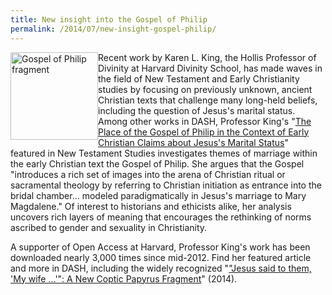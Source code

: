 ```yaml
---
title: New insight into the Gospel of Philip
permalink: /2014/07/new-insight-gospel-philip/
---
```

<img src="{{site.baseurl}}/assets/img/medium_Gospel%20of%20Philip%2055%20copy.jpg" alt="Gospel of Philip fragment" title="Karen King Featured Work" style="float: left; border: 0px;" class="floatleft" height="140" width="140">

Recent work by Karen L. King, the Hollis Professor of Divinity at Harvard Divinity School, has made waves in the field of New Testament and Early Christianity studies by focusing on previously unknown, ancient Christian texts that challenge many long-held beliefs, including the question of Jesus's marital status. Among other works in DASH, Professor King's "[The Place of the Gospel of Philip in the Context of Early Christian Claims about Jesus's Marital Status](https://web.archive.org/web/20150906082545/http://dash.harvard.edu/handle/1/11041837)" featured in New Testament Studies investigates themes of marriage within the early Christian text the Gospel of Philip. She argues that the Gospel "introduces a rich set of images into the arena of Christian ritual or sacramental theology by referring to Christian initiation as entrance into the bridal chamber… modeled paradigmatically in Jesus's marriage to Mary Magdalene." Of interest to historians and ethicists alike, her analysis uncovers rich layers of meaning that encourages the rethinking of norms ascribed to gender and sexuality in Christianity.

A supporter of Open Access at Harvard, Professor King's work has been downloaded nearly 3,000 times since mid-2012. Find her featured article and more in DASH, including the widely recognized "["Jesus said to them, 'My wife …'": A New Coptic Papyrus Fragment](https://web.archive.org/web/20150906082545/http://dash.harvard.edu/handle/1/12423666)" (2014).
